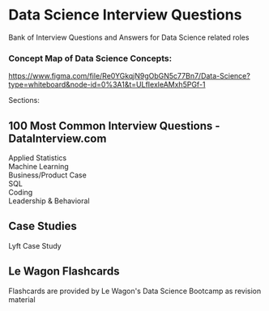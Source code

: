 # Data Science Interview Questions
Bank of Interview Questions and Answers for Data Science related roles

### Concept Map of Data Science Concepts:
https://www.figma.com/file/Re0YGkqjN9gObGN5c77Bn7/Data-Science?type=whiteboard&node-id=0%3A1&t=ULfIexleAMxh5PGf-1

Sections:
## 100 Most Common Interview Questions - DataInterview.com
Applied Statistics\
Machine Learning\
Business/Product Case\
SQL\
Coding\
Leadership & Behavioral

## Case Studies
Lyft Case Study

## Le Wagon Flashcards
Flashcards are provided by Le Wagon's Data Science Bootcamp as revision material
